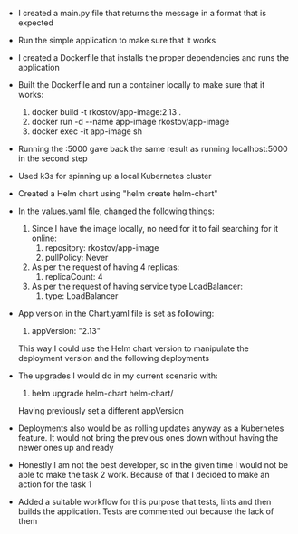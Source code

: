 - I created a main.py file that returns the message in a format that is expected

- Run the simple application to make sure that it works

- I created a Dockerfile that installs the proper dependencies and runs the application

- Built the Dockerfile and run a container locally to make sure that it works:

  1. docker build -t rkostov/app-image:2.13 .
  2. docker run -d --name app-image rkostov/app-image
  3. docker exec -it app-image sh
  
- Running the <container-ip>:5000 gave back the same result as running localhost:5000 in the second step

- Used k3s for spinning up a local Kubernetes cluster

- Created a Helm chart using "helm create helm-chart"

- In the values.yaml file, changed the following things:

  1. Since I have the image locally, no need for it to fail searching for it online: 
     1. repository: rkostov/app-image
     2. pullPolicy: Never
  2. As per the request of having 4 replicas:
     1. replicaCount: 4
  3. As per the request of having service type LoadBalancer:
     1. type: LoadBalancer
  
- App version in the Chart.yaml file is set as following:

  1. appVersion: "2.13"

  This way I could use the Helm chart version to manipulate the deployment version and the following deployments

- The upgrades I would do in my current scenario with:

  1. helm upgrade helm-chart helm-chart/
  
  Having previously set a different appVersion

- Deployments also would be as rolling updates anyway as a Kubernetes feature. It would not bring the previous ones
  down without having the newer ones up and ready

- Honestly I am not the best developer, so in the given time I would not be able to make the task 2 work. Because of
  that I decided to make an action for the task 1

- Added a suitable workflow for this purpose that tests, lints and then builds the application. Tests are commented out
  because the lack of them